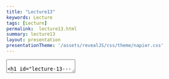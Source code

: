 ```yaml
---
title: "Lecture13"
keywords: Lecture
tags: [Lecture]
permalink:  lecture13.html
summary: lecture13
layout: presentation
presentationTheme: '/assets/revealJS/css/theme/napier.css' 
---
```

<section data-markdown data-separator="^\n---\n$" data-separator-vertical="^\n--\n$">
<textarea data-template>

# Lecture 13 - AI2
### SET09121 - Games Engineering

<br><br>
Kevin Chalmers and Sam Serrels

School of Computing. Edinburgh Napier University


---

# Recommended Reading


- Artificial Intelligence for Games. Second Edition. Millington and Funge (2009).
- Whole chapter on steering behaviours.

![image](ai_book)

Review -- Background Knowledge


Review -- AI Techniques

- There are numerous usable AI techniques applicable to games development.

    - Classical, deterministic techniques -- popular.

    - Academic, non-deterministic techniques -- useful in some areas.

- Different techniques accomplish different aspects of game behaviour.

    - Movement.

    - Decision making.

    - Strategy.

    - Learning.

- Today we will look at the basics of movement via steering behaviours.

Review -- Working with Vectors

- We have dealt with vectors for a long time now.

    - Hopefully you understand them!

- Steering behaviours rely on vector operations.

    - We are generally trying to work out positions and velocity to move entities in a certain manner.

- We will be performing numerous vector operations to support our steering behaviours.

    - Adding and subtracting vectors.

    - Getting the length of a vector.

    - Normalizing a vector.

    - Converting vectors to angles.

Review -- Basic Physics/Movement

- Steering behaviours work with our physics engine.

- Steering behaviours output a direction of travel.

    - And a rotation if you want to use it.

- We use this output to influence our entities.

    - We can set the velocity directly.

    - We can apply the output as a force.

- Remember:

    - Out physics engine is concerned with object movement.

    - Our steering behaviours are also concerned with object movement.

    - Therefore, combining the two is a good idea.

What are Steering Behaviours
============================

What are Steering Behaviours?

- Steering behaviours are an AI technique that lets us program basic movement.

    - Movement is often considered the base ability of a game AI.

- Steering behaviours are actually very simple.

    - They work on basic object positioning and rotation.

- They provide an output which tells a game character which way to move.

    - This can be considered the velocity of an entity.

- There are numerous examples (see the recommended reading):

    - Seek

    - Flee

    - Arrive

    - Avoid obstacle

    - etc.

Example -- Flocking
[[Link]{style="color: blue"}](https://youtu.be/QbUPfMXXQIY)

Example -- Game
[[Link]{style="color: blue"}](https://youtu.be/J2hI_eGGmzg)

Steering Behaviour Examples


Steering Behaviours

- There are many steering behaviours out there.
    - Refer to the AI book for some of the most useful.
- You can even define your own if you like.
- We will only look at four:
 - **Seek** : move towards a target.
 - **Flee** : run away from a target.
 - **Arrive** :   move towards a target and stop within a certain range.
 - **Face** : face the target.

Seek
----

Seek


- Very simple idea.
- Move towards a target.
- Calculation: 

$$\begin
d &= target - position 
v &= \hat{d} \times speed
$$

![image](seek)

Flee
----

Flee

- Also simple -- effectively the inverse of seek.
- Run away from a target.
- Calculation: 

$$
d &= position - target \\
v &= \hat{d} \times speed
$$

![image](flee)

Arrive
------

Arrive

- Seek, but with a stopping distance to stop the wiggle.
- Move towards target and stop when within a given distance.
- Calculation: 

$$\begin{aligned}
d &= target - position \\
\lVert d \rVert \leq radius &\implies v = 0 \\
\lVert d \rVert > radius &\implies v = \hat{d} \times speed
\end{aligned}$$

![image](arrive)

Face
----

Face

- A rotational steer.
- Turn to face a target.
- Calculation (simplified -- there are more checks to do):
$$\begin{aligned}
d &= target - position \\
\theta &= \arctan(y, x) \\
r &= (\theta - orientation) * rot\_speed
\end{aligned}$$

![image](face)

Steering Behaviours in Our Engine


Steering Behaviours in Our Engine
- We want to build a reusable technique for steering behaviours.
    - We want reusable so we can program as many steering behaviours as we like.
- We will not be creating or using any particular pattern or data structure approach this time.
    - A steering behaviour is just a steering behaviour.
- If you like you can go further and combine steering behaviours within a single steering behaviour.
    - See weighted/combined behaviours in the recommended reading. Steering Behaviour Interface
- `steering_behaviour` is our base interface (or virtual class in C++ terms).
- It only declares one pure virtual method:
    - `get_steering`
- `get_steering` performs the necessary calculation for the defined steering behaviour and outputs a `steering_output`.

![image](steering_interface)


Steering Output struct

- `steering_output` declares two values.
- `direction`: :   the vector we want to travel in.
- `rotation`: :   the angle we want to turn.
- Results from `get_steering` are put in here.
- We will not use rotation in the practical, but it is there if you need it.

[image](steering_output)

Example -- Seek


- We have two entities:
    - `target` and `character`.
- We have `max_speed`.
- `get_steering` is:

```cpp
    steering_output output;
    output.direction = target.get_position() - character.get_position();
    output.direction = normalize(output.direction);
    output.direction *= max_speed;
    output.rotation = 0.0f;
    return output;
```

![image](seek_class)

Example -- Flee


- We have two entities:
    - `target` and `character`.
- We have `max_speed`.
- `get_steering` is:

```cpp
steering_output output;
output.direction = character.get_position() - target.get_position();
output.direction = normalize(output.direction);
output.direction *= max_speed;
output.rotation = 0.0f;
return output;
```

![image](flee_class)

Combining Behaviours

Combining Steering, Decisions, and State

- Next we are going to discuss decision making and behaviour control using state machines and decision trees.
- We will be looking at combining these ideas to create a sophisticated looking AI.
    - We will look at this in more detail next week.
- The idea we will look at is when we make a decision (via a decision tree) we will change state.
    - For example, if we decide we are under attack we change our state to engage.
- We can consider that the behavioural states also contain a steering behaviour if necessary.
    - For example having a seek state.

Example -- The Sophisticated Guard

- The guard has some basic actions:
    - The guard patrols between point A and point B.
    - The guard has a 20% chance of stopping while patrolling.
    - If the guard is shot at, the guard will stop patrolling, engage the player, and fire back.
    - If the guard sees the player, the guard will engage the player.
    - If engaged and the player is far away, the guard will seek the player.
    - If health is low, the guard will flee from the player.
    - If the guard loses sight of the player, the guard will return to patrolling between point A and point B.

Example -- The Sophisticated Guard Diagram
![image](sophisticated_guard)

Combining Steering Behaviours

- We can also combine steering behaviours to create more elaborate movement.
    - This is how flocking works.
- Remember that we can add vectors together quite happily.
    - This will give us a mean direction of travel.
- We can combine steering behaviours normally.
    - For example combined seek and face.
- Or we can weight the steering behaviours.
    - 0.8 seek.
    - 0.1 align.
    - 0.1 obstacle avoidance.

Comments on Steering

- Steering behaviours are very simple.
    - They are also very fast to calculate.
- They can also be very powerful.
    - Combining steering behaviours can lead to rich, complicated movement.
- They also underpin the basis of many AI techniques.
    - Path finding uses a path following steering behaviour.
    - State machines and decision trees can determine which steering behaviour to perform.
- Steering behaviours by themselves can lead to weird behaviour.
    - Remember some of the path finding examples.


Summary


Summary

- As always, we have only really scratched the surface of steering behaviours.
    - There are numerous other behaviours out there.
- Basic steering is good, but quite simple.
- We normally want to combine behaviours.
    - Weighted.
    - Flocking.
- Consider what behaviour you want, and just program the movement.
    - Do not worry about complexities.
